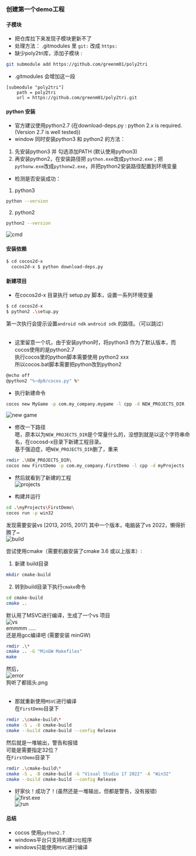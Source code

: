 ### 创建第一个demo工程

#### 子模块
- 把仓库拉下来发现子模块更新不了 <br>
- 处理方法：
.gitmodules 里 `git:` 改成 `https:` <br>
- 缺少poly2tri库，添加子模块 : <br>
``` bash
git submodule add https://github.com/greenm01/poly2tri
```
- .gitmodules 会增加这一段 <br>
```
[submodule "poly2tri"]
	path = poly2tri
	url = https://github.com/greenm01/poly2tri.git
```

#### python 安装
- 官方建议使用python2.7  (在download-deps.py : python 2.x is required. (Version 2.7 is well tested))<br>
- window 同时安装python3 和 python2 的方法：<br>
1. 先安装python3 并 勾选添加PATH (默认使用python3)<br>
2. 再安装python2，在安装路径把 `python.exe`改成`python2.exe`；把`pythonw.exe`改成`pythonw2.exe`，并把python2安装路径配置到环境变量<br>
- 检测是否安装成功：<br>
1. python3
```bash
python --version
```
2. python2
```bash
python2 --version
```
![cmd](./img/001/python_version.png)<br>

#### 安装依赖
``` bash
$ cd cocos2d-x
  cocos2d-x $ python download-deps.py
```

#### 新建项目
- 在cocos2d-x 目录执行 setup.py 脚本，设置一系列环境变量<br>
``` bash
$ cd cocos2d-x
$ python2 .\setup.py
```
第一次执行会提示设置`android ndk` `android sdk` 的路径。（可以跳过）<br>
<br>

- 这里留意一个坑，由于安装python时，将python3 作为了默认版本，而cocos使用的是python2.7<br>
执行cocos里的python脚本需要使用 python2 xxx <br>
所以cocos.bat脚本需要把python改到python2  <br>
```bash
@echo off
@python2 "%~dp0/cocos.py" %*
```

- 执行新建命令<br>
``` bash
cocos new MyGame -p com.my_company.mygame -l cpp -d NEW_PROJECTS_DIR
```
![new game](./img/001/new_game.png)<br>

- 修改一下路径<br>
嗯，原本以为`NEW_PROJECTS_DIR`是个常量什么的，没想到就是以这个字符串命名，在cocosd-x目录下新建工程目录。<br>
基于强迫症，吧`NEW_PROJECTS_DIR`删了，重来<br>
``` bash
rmdir .\NEW_PROJECTS_DIR\
cocos new FirstDemo -p com.my_company.firstDemo -l cpp -d myProjects
```

- 然后就看到了新建的工程<br>
![projects](./img/001/myProjects.png) <br>

- 构建并运行<br>
``` bash
cd .\myProjects\FirstDemo\
cocos run -p win32
```
发现需要安装vs [2013, 2015, 2017] 其中一个版本，电脑装了vs 2022，懒得折腾了~<br>
![build](./img/001/build.png)<br>

尝试使用cmake（需要机器安装了cmake 3.6 或以上版本）: <br>
1. 新建 build目录<br>
``` bash
mkdir cmake-build
```
2. 转到build目录下执行`cmake`命令<br>
``` bash
cd cmake-build
cmake ..
```
默认用了MSVC进行编译，生成了一个vs 项目<br>
![vs](./img/001/vs_project.png)<br>
emmmm ..... <br>
还是用gcc编译吧 (需要安装 minGW)<br>
```bash
rmdir .\*
cmake .. -G "MinGW Makefiles"
make
```
然后，<br>
![error](./img/001/error_gcc.png)<br>
狗听了都摇头.png <br>
<br>

- 那就重新使用`MSVC`进行编译<br>
在`FirstDemo`目录下<br>
```bash
rmdir .\cmake-build\*
cmake -S . -B cmake-build
cmake --build cmake-build --config Release
```

然后就是一堆输出，警告和报错<br>
可能是需要指定32位？<br>
在`FirstDemo`目录下<br>
```bash
rmdir .\cmake-build\*
cmake -S . -B cmake-build -G "Visual Studio 17 2022" -A "Win32"
cmake --build cmake-build --config Release
```
- 好家伙！成功了！(虽然还是一堆输出，但都是警告，没有报错)<br>
![first.exe](./img/001/build_first_demo.png)<br>
![run](./img/001/run_first_demo.png) <br>

#### 总结
- cocos 使用`python2.7`
- windows平台只支持构建`32位`程序
- windows只能使用`MSVC`进行编译